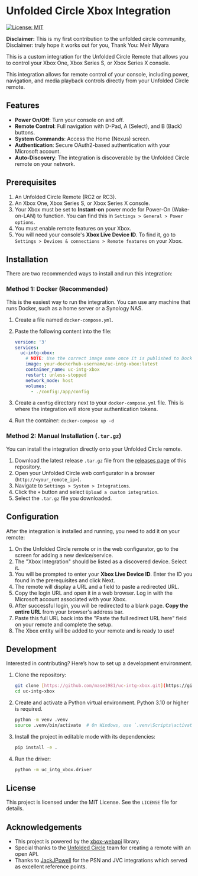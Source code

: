 # Unfolded Circle Xbox Integration

[![License: MIT](https://img.shields.io/badge/License-MIT-yellow.svg)](https://opensource.org/licenses/MIT)

**Disclaimer:** This is my first contribution to the unfolded circle community, Disclaimer: truly hope it works out for you, Thank You: Meir Miyara

This is a custom integration for the Unfolded Circle Remote that allows you to control your Xbox One, Xbox Series S, or Xbox Series X console.

This integration allows for remote control of your console, including power, navigation, and media playback controls directly from your Unfolded Circle remote.

## Features

* **Power On/Off**: Turn your console on and off.
* **Remote Control**: Full navigation with D-Pad, A (Select), and B (Back) buttons.
* **System Commands**: Access the Home (Nexus) screen.
* **Authentication**: Secure OAuth2-based authentication with your Microsoft account.
* **Auto-Discovery**: The integration is discoverable by the Unfolded Circle remote on your network.

## Prerequisites

1.  An Unfolded Circle Remote (RC2 or RC3).
2.  An Xbox One, Xbox Series S, or Xbox Series X console.
3.  Your Xbox must be set to **Instant-on** power mode for Power-On (Wake-on-LAN) to function. You can find this in `Settings > General > Power options`.
4.  You must enable remote features on your Xbox.
5.  You will need your console's **Xbox Live Device ID**. To find it, go to `Settings > Devices & connections > Remote features` on your Xbox.

## Installation

There are two recommended ways to install and run this integration:

### Method 1: Docker (Recommended)

This is the easiest way to run the integration. You can use any machine that runs Docker, such as a home server or a Synology NAS.

1.  Create a file named `docker-compose.yml`.
2.  Paste the following content into the file:

    ```yml
    version: '3'
    services:
      uc-intg-xbox:
        # NOTE: Use the correct image name once it is published to Docker Hub
        image: your-dockerhub-username/uc-intg-xbox:latest
        container_name: uc-intg-xbox
        restart: unless-stopped
        network_mode: host
        volumes:
          - ./config:/app/config
    ```

3.  Create a `config` directory next to your `docker-compose.yml` file. This is where the integration will store your authentication tokens.
4.  Run the container: `docker-compose up -d`

### Method 2: Manual Installation (`.tar.gz`)

You can install the integration directly onto your Unfolded Circle remote.

1.  Download the latest release `.tar.gz` file from the [releases page](https://github.com/mase1981/uc-intg-xbox/releases) of this repository.
2.  Open your Unfolded Circle web configurator in a browser (`http://<your_remote_ip>`).
3.  Navigate to `Settings > System > Integrations`.
4.  Click the `+` button and select `Upload a custom integration`.
5.  Select the `.tar.gz` file you downloaded.

## Configuration

After the integration is installed and running, you need to add it on your remote:

1.  On the Unfolded Circle remote or in the web configurator, go to the screen for adding a new device/service.
2.  The "Xbox Integration" should be listed as a discovered device. Select it.
3.  You will be prompted to enter your **Xbox Live Device ID**. Enter the ID you found in the prerequisites and click Next.
4.  The remote will display a URL and a field to paste a redirected URL.
5.  Copy the login URL and open it in a web browser. Log in with the Microsoft account associated with your Xbox.
6.  After successful login, you will be redirected to a blank page. **Copy the entire URL** from your browser's address bar.
7.  Paste this full URL back into the "Paste the full redirect URL here" field on your remote and complete the setup.
8.  The Xbox entity will be added to your remote and is ready to use!

## Development

Interested in contributing? Here’s how to set up a development environment.

1.  Clone the repository:
    ```bash
    git clone [https://github.com/mase1981/uc-intg-xbox.git](https://github.com/mase1981/uc-intg-xbox.git)
    cd uc-intg-xbox
    ```
2.  Create and activate a Python virtual environment. Python 3.10 or higher is required.
    ```bash
    python -m venv .venv
    source .venv/bin/activate  # On Windows, use `.venv\Scripts\activate`
    ```
3.  Install the project in editable mode with its dependencies:
    ```bash
    pip install -e .
    ```
4.  Run the driver:
    ```bash
    python -m uc_intg_xbox.driver
    ```

## License

This project is licensed under the MIT License. See the `LICENSE` file for details.

## Acknowledgements

* This project is powered by the [xbox-webapi](https://github.com/OpenXbox/xbox-webapi-python) library.
* Special thanks to the [Unfolded Circle](https://www.unfoldedcircle.com/) team for creating a remote with an open API.
* Thanks to [JackJPowell](https://github.com/JackJPowell) for the PSN and JVC integrations which served as excellent reference points.

 
